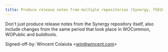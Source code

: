 ```yaml
---
title: Produce release notes from multiple repositories (Synergy, f50166c)
---
```


Don't just produce release notes from the Synergy repository itself, also include changes from the same period that took place in WOCommon, WOPublic and buildtools.

Signed-off-by: Wincent Colaiuta &lt;win@wincent.com&gt;
